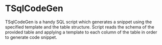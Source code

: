 # TSqlCodeGen

TSqlCodeGen is a handy SQL script which generates a snippet using the specified template and the table structure. Script reads the schema of the provided table and applying a template to each column of the table in order to generate code snippet.
